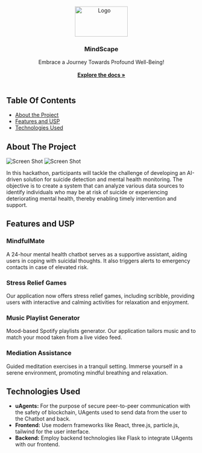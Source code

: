 <br/>
<p align="center">
  <a href="https://github.com/Kashish-G/Synergy_DustBytes">
    <img src="https://github.com/Kashish-G/Synergy_DustBytes/blob/devshah/public/mindscape.png" alt="Logo" width="140" height="80">
  </a>

  <h3 align="center">MindScape</h3>

  <p align="center">
    Embrace a Journey Towards Profound Well-Being!
    <br/>
    <br/>
    <a href="https://github.com/Kashish-G/Synergy_DustBytes"><strong>Explore the docs »</strong></a>
    <br/>
    <br/>
<!--     <a href="https://github.com/Kashish-G/Synergy_DustBytes">View Demo</a> -->
  </p>
</p>

## Table Of Contents

* [About the Project](#about-the-project)
* [Features and USP](#features-and-usp)
* [Technologies Used](#technologies-used)

## About The Project

![Screen Shot](https://github.com/Kashish-G/Synergy_DustBytes/blob/main/Screenshot%202024-02-25%20111055.png)
![Screen Shot](https://github.com/Kashish-G/Synergy_DustBytes/blob/main/image.png)

In this hackathon, participants will tackle the challenge of developing an AI-driven solution for suicide detection and mental health monitoring. The objective is to create a system that can analyze various data sources to identify individuals who may be at risk of suicide or experiencing deteriorating mental health, thereby enabling timely intervention and support. 


## Features and USP

### MindfulMate
A 24-hour mental health chatbot serves as a supportive assistant, aiding users in coping with suicidal thoughts. It also triggers alerts to emergency contacts in case of elevated risk.

### Stress Relief Games
Our application now offers stress relief games, including scribble, providing users with interactive and calming activities for relaxation and enjoyment.

### Music Playlist Generator 
Mood-based Spotify playlists generator. Our application tailors music and to match your mood taken from a live video feed.

### Mediation Assistance
Guided meditation exercises in a tranquil setting. Immerse yourself in a serene environment, promoting mindful breathing and relaxation.

  
## Technologies Used

- **uAgents:** For the purpose of secure peer-to-peer communication with the safety of blockchain, UAgents used to send data from the user to the Chatbot and back.
- **Frontend:** Use modern frameworks like React, three.js, particle.js, tailwind for the user interface.
- **Backend:** Employ backend technologies like Flask to integrate UAgents with our frontend.


